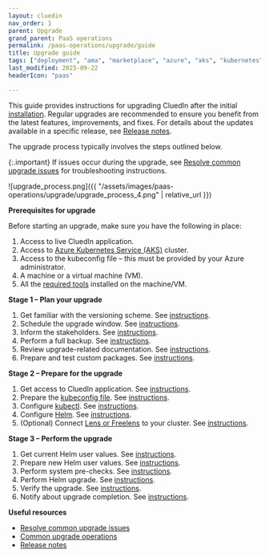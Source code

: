 ```yaml
---
layout: cluedin
nav_order: 1
parent: Upgrade
grand_parent: PaaS operations
permalink: /paas-operations/upgrade/guide
title: Upgrade guide
tags: ["deployment", "ama", "marketplace", "azure", "aks", "kubernetes", "upgrade"]
last_modified: 2025-09-22
headerIcon: "paas"

---
```


This guide provides instructions for upgrading CluedIn after the initial [installation](/deployment). Regular upgrades are recommended to ensure you benefit from the latest features, improvements, and fixes. For details about the updates available in a specific release, see [Release notes](/release-notes).

The upgrade process typically involves the steps outlined below.

{:.important}
If issues occur during the upgrade, see [Resolve common upgrade issues](/paas-operations/upgrade/guide/resolve-common-upgrade-issues) for troubleshooting instructions.

![upgrade_process.png]({{ "/assets/images/paas-operations/upgrade/upgrade_process_4.png" | relative_url }})

**Prerequisites for upgrade**

Before starting an upgrade, make sure you have the following in place: 

1. Access to live CluedIn application.
1. Access to [Azure Kubernetes Service (AKS)](/paas-operations/upgrade/guide/required-tools#azure-kubernetes-service) cluster.
1. Access to the kubeconfig file – this must be provided by your Azure administrator.
1. A machine or a virtual machine (VM).
1. All the [required tools](/paas-operations/upgrade/guide/required-tools) installed on the machine/VM.

**Stage 1 – Plan your upgrade**
1. Get familiar with the versioning scheme. See [instructions](/paas-operations/upgrade/guide/plan-the-upgrade#get-familiar-with-the-versioning-scheme).
1. Schedule the upgrade window. See [instructions](/paas-operations/upgrade/guide/plan-the-upgrade#schedule-the-upgrade-window).
1. Inform the stakeholders. See [instructions](/paas-operations/upgrade/guide/plan-the-upgrade#inform-the-stakeholders).
1. Perform a full backup. See [instructions](/paas-operations/upgrade/guide/plan-the-upgrade#perform-a-full-backup).
1. Review upgrade-related documentation. See [instructions](/paas-operations/upgrade/guide/plan-the-upgrade#review-upgrade-related-documentation).
1. Prepare and test custom packages. See [instructions](/paas-operations/upgrade/guide/plan-the-upgrade#prepare-and-test-custom-packages).

**Stage 2 – Prepare for the upgrade**
1. Get access to CluedIn application. See [instructions](/paas-operations/upgrade/guide/prepare-for-the-upgrade#get-access-to-cluedin-application).
1. Prepare the [kubeconfig file](/paas-operations/upgrade/guide/prepare-for-the-upgrade#prepare-the-kubeconfig-file). See [instructions](/paas-operations/upgrade/guide/prepare-for-the-upgrade#prepare-the-kubeconfig-file).
1. Configure [kubectl](/paas-operations/upgrade/guide/required-tools#kubectl). See [instructions](/paas-operations/upgrade/guide/prepare-for-the-upgrade#configure-kubectl).
1. Configure [Helm](/paas-operations/upgrade/guide/required-tools#helm). See [instructions](/paas-operations/upgrade/guide/prepare-for-the-upgrade#configure-helm).
1. (Optional) Connect [Lens or Freelens](/paas-operations/upgrade/guide/required-tools#lens-or-freelens) to your cluster. See [instructions](/paas-operations/upgrade/guide/prepare-for-the-upgrade#connect-lens-or-freelens-to-your-cluedin-cluster).

**Stage 3 – Perform the upgrade**
1. Get current Helm user values. See [instructions](/paas-operations/upgrade/guide/perform-the-upgrade#get-current-helm-user-values).
1. Prepare new Helm user values. See [instructions](/paas-operations/upgrade/guide/perform-the-upgrade#prepare-new-helm-user-values).
1. Perform system pre-checks. See [instructions](/paas-operations/upgrade/guide/perform-the-upgrade#perform-system-pre-checks).
1. Perform Helm upgrade. See [instructions](/paas-operations/upgrade/guide/perform-the-upgrade#perform-helm-upgrade).
1. Verify the upgrade. See [instructions](/paas-operations/upgrade/guide/perform-the-upgrade#verify-the-upgrade).
1. Notify about upgrade completion. See [instructions](/paas-operations/upgrade/guide/perform-the-upgrade#notify-about-upgrade-completion).

**Useful resources**
- [Resolve common upgrade issues](/paas-operations/upgrade/guide/resolve-common-upgrade-issues)
- [Common upgrade operations](/paas-operations/upgrade/guide/common-upgrade-operations)
- [Release notes](/release-notes)


